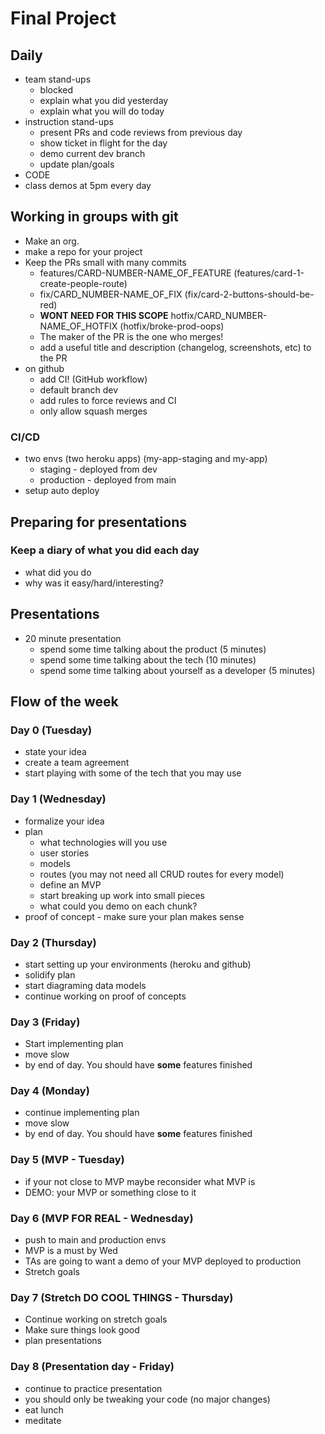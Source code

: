 # Final Project

## Daily

- team stand-ups
  - blocked
  - explain what you did yesterday
  - explain what you will do today
- instruction stand-ups
  - present PRs and code reviews from previous day
  - show ticket in flight for the day
  - demo current dev branch
  - update plan/goals
- CODE
- class demos at 5pm every day

## Working in groups with git

- Make an org.
- make a repo for your project
- Keep the PRs small with many commits
  - features/CARD-NUMBER-NAME_OF_FEATURE (features/card-1-create-people-route)
  - fix/CARD_NUMBER-NAME_OF_FIX (fix/card-2-buttons-should-be-red)
  - **WONT NEED FOR THIS SCOPE** hotfix/CARD_NUMBER-NAME_OF_HOTFIX (hotfix/broke-prod-oops)
  - The maker of the PR is the one who merges!
  - add a useful title and description (changelog, screenshots, etc) to the PR
- on github
  - add CI! (GitHub workflow)
  - default branch dev
  - add rules to force reviews and CI
  - only allow squash merges

### CI/CD

- two envs (two heroku apps) (my-app-staging and my-app)
  - staging - deployed from dev
  - production - deployed from main
- setup auto deploy

## Preparing for presentations

### Keep a diary of what you did each day

- what did you do
- why was it easy/hard/interesting?

## Presentations

- 20 minute presentation
  - spend some time talking about the product (5 minutes)
  - spend some time talking about the tech (10 minutes)
  - spend some time talking about yourself as a developer (5 minutes)

## Flow of the week

### Day 0 (Tuesday)

- state your idea
- create a team agreement
- start playing with some of the tech that you may use

### Day 1 (Wednesday)

- formalize your idea
- plan
  - what technologies will you use
  - user stories
  - models
  - routes (you may not need all CRUD routes for every model)
  - define an MVP
  - start breaking up work into small pieces
  - what could you demo on each chunk?
- proof of concept - make sure your plan makes sense

### Day 2 (Thursday)

- start setting up your environments (heroku and github)
- solidify plan
- start diagraming data models
- continue working on proof of concepts

### Day 3 (Friday)

- Start implementing plan
- move slow
- by end of day. You should have **some** features finished

### Day 4 (Monday)

- continue implementing plan
- move slow
- by end of day. You should have **some** features finished

### Day 5 (MVP - Tuesday)

- if your not close to MVP maybe reconsider what MVP is
- DEMO: your MVP or something close to it

### Day 6 (MVP FOR REAL - Wednesday)

- push to main and production envs
- MVP is a must by Wed
- TAs are going to want a demo of your MVP deployed to production
- Stretch goals

### Day 7 (Stretch DO COOL THINGS - Thursday)

- Continue working on stretch goals
- Make sure things look good
- plan presentations

### Day 8 (Presentation day - Friday)

- continue to practice presentation
- you should only be tweaking your code (no major changes)
- eat lunch
- meditate

